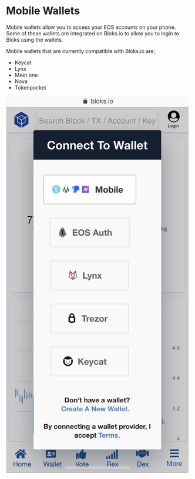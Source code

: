 # Mobile Wallets

Mobile wallets allow you to access your EOS accounts on your phone. Some of these wallets are integrated on Bloks.io to allow you to login to Bloks using the wallets.

Mobile wallets that are currently compatible with Bloks.io are;

* Keycat
* Lynx
* Meet.one
* Nova
* Tokenpocket

![](../../.gitbook/assets/image%20%28200%29.png)

